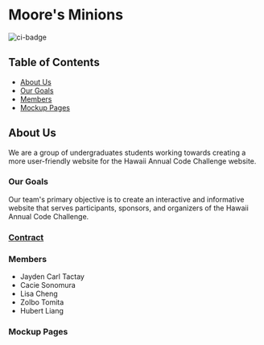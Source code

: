 # Moore's Minions
![ci-badge](https://github.com/moores-minions/HACC-Hui/workflows/ci-hacc-hui/badge.svg)
## Table of Contents
  -  [About Us](#about-us)
  -  [Our Goals](#our-goals)
  -  [Members](#members)
  -  [Mockup Pages](#mockup-pages)
## About Us
We are a group of undergraduates students working towards creating a more user-friendly website for the Hawaii Annual Code Challenge website.
### Our Goals
Our team's primary objective is to create an interactive and informative website that serves participants, sponsors, and organizers of the Hawaii Annual Code Challenge.
### <a href="https://docs.google.com/document/d/1bxEAA0fJiafDCHzecck85kHN4ohJynANnBml1lzV6as/edit?usp=sharing">Contract</a>
### Members
  - Jayden Carl Tactay
  - Cacie Sonomura
  - Lisa Cheng
  - Zolbo Tomita
  - Hubert Liang
### Mockup Pages
